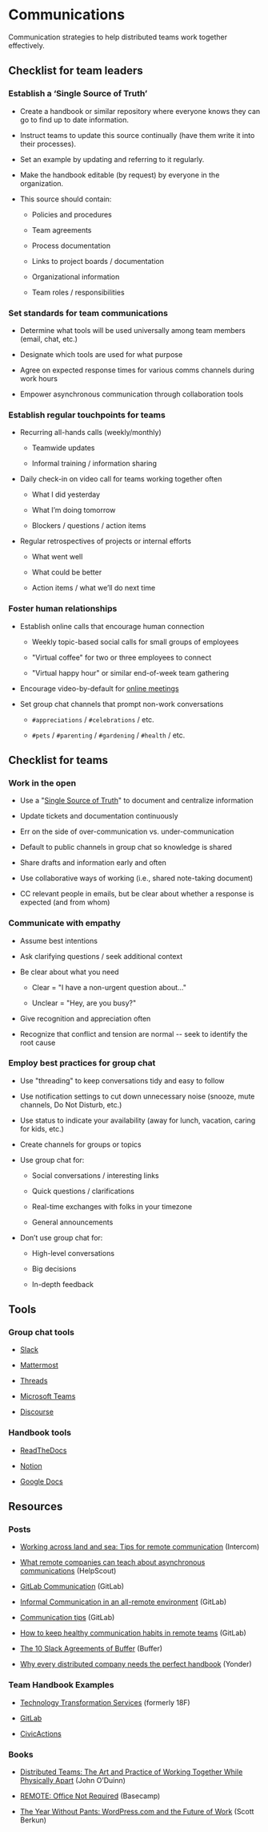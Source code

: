 # Communications

Communication strategies to help distributed teams work together effectively.

## Checklist for team leaders

### Establish a ‘Single Source of Truth’

* Create a handbook or similar repository where everyone knows they can go to find up to date information.

* Instruct teams to update this source continually (have them write it into their processes).

* Set an example by updating and referring to it regularly.

* Make the handbook editable (by request) by everyone in the organization.

* This source should contain:

    * Policies and procedures

    * Team agreements

    * Process documentation

    * Links to project boards / documentation

    * Organizational information

    * Team roles / responsibilities

### Set standards for team communications

* Determine what tools will be used universally among team members (email, chat, etc.)

* Designate which tools are used for what purpose

* Agree on expected response times for various comms channels during work hours

* Empower asynchronous communication through collaboration tools 

### Establish regular touchpoints for teams

* Recurring all-hands calls (weekly/monthly)

    * Teamwide updates

    * Informal training / information sharing

* Daily check-in on video call for teams working together often

    * What I did yesterday

    * What I’m doing tomorrow

    * Blockers / questions / action items

* Regular retrospectives of projects or internal efforts

    * What went well

    * What could be better

    * Action items / what we’ll do next time

### Foster human relationships

* Establish online calls that encourage human connection

    * Weekly topic-based social calls for small groups of employees

    * "Virtual coffee" for two or three employees to connect

    * "Virtual happy hour" or similar end-of-week team gathering

* Encourage video-by-default for [online meetings](https://docs.google.com/document/d/1xrBPTGR_7R5FCGja-p2rXaMcN4NAjuE_6pKqPcYwOvQ/edit#heading=h.mhc69d4guwpe)

* Set group chat channels that prompt non-work conversations

    * ```#appreciations``` / ```#celebrations``` / etc.

    * ```#pets``` / ```#parenting``` / ```#gardening``` / ```#health``` / etc.

## Checklist for teams

### Work in the open

* Use a "[Single Source of Truth](#heading=h.xys8wwauimls)" to document and centralize information

* Update tickets and documentation continuously

* Err on the side of over-communication vs. under-communication

* Default to public channels in group chat so knowledge is shared

* Share drafts and information early and often

* Use collaborative ways of working (i.e., shared note-taking document)

* CC relevant people in emails, but be clear about whether a response is expected (and from whom)

### Communicate with empathy

* Assume best intentions

* Ask clarifying questions / seek additional context

* Be clear about what you need

    * Clear = "I have a non-urgent question about…"

    * Unclear = "Hey, are you busy?"

* Give recognition and appreciation often

* Recognize that conflict and tension are normal -- seek to identify the root cause

### Employ best practices for group chat

* Use "threading" to keep conversations tidy and easy to follow

* Use notification settings to cut down unnecessary noise (snooze, mute channels, Do Not Disturb, etc.)

* Use status to indicate your availability (away for lunch, vacation, caring for kids, etc.) 

* Create channels for groups or topics 

* Use group chat for:

    * Social conversations / interesting links

    * Quick questions / clarifications

    * Real-time exchanges with folks in your timezone

    * General announcements

* Don’t use group chat for:

    * High-level conversations

    * Big decisions

    * In-depth feedback

## Tools

### Group chat tools

* [Slack](https://slack.com/)

* [Mattermost](https://mattermost.com)

* [Threads](https://threads.com/)

* [Microsoft Teams](https://products.office.com/en-us/microsoft-teams/group-chat-software)

* [Discourse](https://www.discourse.org/)

### Handbook tools

* [ReadTheDocs](https://readthedocs.org/)

* [Notion](https://www.notion.so/)

* [Google Docs](https://www.google.com/docs/about/)

## Resources

### Posts

* [Working across land and sea: Tips for remote communication](https://www.intercom.com/blog/working-across-land-and-sea-tips-for-remote-communication/) (Intercom)

* [What remote companies can teach about asynchronous communications](https://www.helpscout.com/blog/asynchronous-communication-remote-teams/) (HelpScout)

* [GitLab Communication](https://about.gitlab.com/handbook/communication/) (GitLab)

* [Informal Communication in an all-remote environment](https://about.gitlab.com/company/culture/all-remote/informal-communication/) (GitLab)

* [Communication tips](https://about.gitlab.com/company/culture/all-remote/tips/#communication) (GitLab)

* [How to keep healthy communication habits in remote teams](https://medium.com/gitlab-magazine/how-to-keep-healthy-communication-habits-in-remote-teams-a19eca371952) (GitLab)

* [The 10 Slack Agreements of Buffer](https://open.buffer.com/slack-agreements/) (Buffer)

* [Why every distributed company needs the perfect handbook](https://www.yonder.io/post/why-every-distributed-company-needs-the-perfect-handbook) (Yonder)

### Team Handbook Examples

* [Technology Transformation Services](https://handbook.tts.gsa.gov/) (formerly 18F)

* [GitLab](https://about.gitlab.com/handbook/)

* [CivicActions](https://handbook.civicactions.com/en/latest/README/)

### Books

* [Distributed Teams: The Art and Practice of Working Together While Physically Apart](https://www.amzn.com/1732254907) (John O’Duinn)

* [REMOTE: Office Not Required](https://basecamp.com/books/remote) (Basecamp)

* [The Year Without Pants: WordPress.com and the Future of Work](https://scottberkun.com/yearwithoutpants/) (Scott Berkun)
